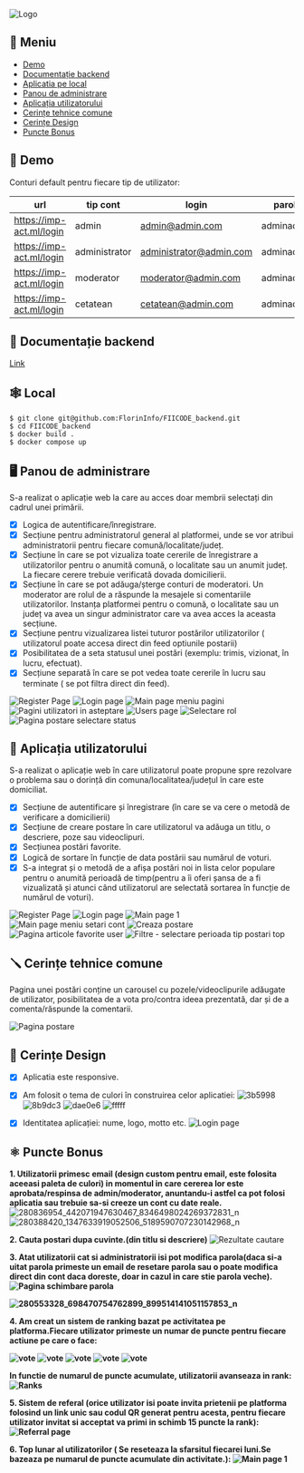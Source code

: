 ![Logo](https://imp-act.ml/static/media/logo-blackx.0235d1a7b00d2e0a61c7475f53cbe272.svg)

## :bookmark_tabs: Meniu

* [Demo](#demo)
* [Documentație backend](#docs)
* [Aplicatia pe local](#local)
* [Panou de administrare](#admin)
* [Aplicația utilizatorului](#user)
* [Cerințe tehnice comune](#tehnic)
* [Cerințe Design](#design)
* [Puncte Bonus](#bonus)

<div id="demo"></div>

## :dvd: Demo

Conturi default pentru fiecare tip de utilizator:

| url                      | tip cont       | login | parola |
| ------------------------ | -------------- | -------- |---------|
| https://imp-act.ml/login |admin  |  admin@admin.com   |adminadmin|
| https://imp-act.ml/login |administrator |  administrator@admin.com   |adminadmin|
| https://imp-act.ml/login |moderator  |  moderator@admin.com   |adminadmin|
| https://imp-act.ml/login |cetatean  |  cetatean@admin.com|adminadmin| 

<div id="docs"></div>

## :scroll: Documentație backend

[Link](https://documenter.getpostman.com/view/11692173/UVyuSuw6)

<div id="local"></div>

## 🕸️ Local
```
$ git clone git@github.com:FlorinInfo/FIICODE_backend.git
$ cd FIICODE_backend
$ docker build .
$ docker compose up
```

<div id="admin"></div>

## 🖥️ Panou de administrare

S-a realizat o aplicație web la care au acces doar membrii selectați din cadrul unei primării. 

- [x] Logica de autentificare/înregistrare. 
- [x] Secțiune pentru administratorul general al platformei, unde se vor
atribui administratorii pentru fiecare comună/localitate/județ.
- [x] Secțiune în care se pot vizualiza toate cererile de înregistrare a
utilizatorilor pentru o anumită comună, o localitate sau un anumit
județ. La fiecare cerere trebuie verificată dovada domicilierii. 
- [x] Secțiune în care se pot adăuga/șterge conturi de moderatori. Un
moderator are rolul de a răspunde la mesajele si comentariile
utilizatorilor. Instanța platformei pentru o comună, o localitate sau un
județ va avea un singur administrator care va avea acces la aceasta
secțiune. 
- [x] Secțiune pentru vizualizarea listei tuturor postărilor utilizatorilor ( utilizatorul poate accesa direct din feed optiunile postarii)
- [x] Posibilitatea de a seta statusul unei postări (exemplu: trimis, vizionat,
în lucru, efectuat).  
- [x] Secțiune separată în care se pot vedea toate cererile în lucru sau
terminate ( se pot filtra direct din feed).

![Register Page](https://user-images.githubusercontent.com/48189025/168477070-76ae8784-eac0-4e63-8acd-a2b9cc96c6ab.png)
![Login page](https://user-images.githubusercontent.com/48189025/168477074-6458dbdd-8a8f-4762-8c69-ae3209709b77.png)
![Main page meniu pagini](https://user-images.githubusercontent.com/48189025/168477303-6a5488a0-76b2-4a8c-b6da-f25e838d5d37.png)
![Pagini utilizatori in asteptare](https://user-images.githubusercontent.com/48189025/168477096-6db0aed0-67d0-4e9f-94fe-8e4c85668ce8.png)
![Users page](https://user-images.githubusercontent.com/48189025/168477136-af6147de-901e-4d75-aa54-f54109154234.png)
![Selectare rol](https://user-images.githubusercontent.com/48189025/168477201-af1ecb16-8bb3-48f7-9fc3-4aabca7eb9e9.png)
![Pagina postare selectare status](https://user-images.githubusercontent.com/48189025/168477362-213c2b02-af81-44ed-805c-742add280d36.png)

<div id="user"></div>


## 📱 Aplicația utilizatorului

S-a realizat o aplicație web în care
utilizatorul poate propune spre rezolvare o problema sau o dorință din
comuna/localitatea/județul în care este domiciliat.
<br/>
<div></div>

- [x] Secțiune de autentificare și înregistrare (în care se va cere o metodă
de verificare a domicilierii)
- [x] Secțiune de creare postare în care utilizatorul va adăuga un titlu, o
descriere, poze sau videoclipuri.
- [x] Secțiunea postări favorite. 
- [x] Logică de sortare în funcție de data postării sau numărul de voturi.
- [x] S-a integrat și o metodă de a afișa postări noi in lista celor populare
pentru o anumită perioadă de timp(pentru a îi oferi șansa de a fi
vizualizată și atunci când utilizatorul are selectată sortarea în funcție
de numărul de voturi). 

![Register Page](https://user-images.githubusercontent.com/48189025/168477438-b9cc3a52-ac29-4479-87ff-b0e274e45068.png)
![Login page](https://user-images.githubusercontent.com/48189025/168477447-81a4c077-c37c-4dfa-b197-98a305b583c8.png)
![Main page 1](https://user-images.githubusercontent.com/48189025/168477564-c3af8eea-b4b0-4c49-980a-8b7d6153c671.png)
![Main page meniu setari cont](https://user-images.githubusercontent.com/48189025/168477598-5f9b4667-bffe-402f-bff6-2bd722ea382f.png)
![Creaza postare](https://user-images.githubusercontent.com/48189025/168477455-fdcd724c-1ad2-4e81-abc4-3411d8ed6610.png)
![Pagina articole favorite user](https://user-images.githubusercontent.com/48189025/168477467-bd7b1bcc-af4c-4c0a-866a-438dac6ef0c8.png)
![Filtre - selectare perioada tip postari top](https://user-images.githubusercontent.com/48189025/168477495-cdfb5964-0541-4c76-bdc7-df929c82e689.png)

<div id="tehnic"></div>

## 🪛 Cerințe tehnice comune
Pagina unei postări conține un carousel cu
pozele/videoclipurile adăugate de utilizator, posibilitatea de a vota
pro/contra ideea prezentată, dar și de a comenta/răspunde la
comentarii.

![Pagina postare](https://user-images.githubusercontent.com/48189025/168477679-3bdf55fd-ba6b-4457-9a1b-765120d1068e.png)

<div id="design"></div>

## 🌈 Cerințe Design

- [x] Aplicatia este responsive.
- [x] Am folosit o tema de culori în construirea celor aplicatiei: 
![3b5998](https://img.shields.io/static/v1?label=&message=3b5998&color=3b5998)
![8b9dc3](https://img.shields.io/static/v1?label=&message=8b9dc3&color=8b9dc3)
![dae0e6](https://img.shields.io/static/v1?label=&message=dae0e6&color=dae0e6)
![fffff](https://img.shields.io/static/v1?label=&message=fffff&color=ffffff)

- [x] Identitatea aplicației: nume, logo, motto etc. 
![Login page](https://user-images.githubusercontent.com/48189025/168478763-7236f1ef-f0c9-4b4e-8d84-aebc568e54e7.png)

<div id="bonus"></div>

## ⚛️ Puncte Bonus

<b>1. Utilizatorii primesc email (design custom pentru email, este folosita aceeasi paleta de culori) in momentul in care cererea lor este aprobata/respinsa de admin/moderator, anuntandu-i astfel ca pot folosi aplicatia sau trebuie sa-si creeze un cont cu date reale.</b>
![280836954_442071947630467_8346498024269372831_n](https://user-images.githubusercontent.com/48189025/168479521-4b9e6319-0644-4073-9819-c0d8c813f2e0.png)
![280388420_1347633919052506_5189590707230142968_n](https://user-images.githubusercontent.com/48189025/168479527-1f3b4890-ccb2-4be3-abf1-301ebe541890.png)


<b>2. Cauta postari dupa cuvinte.(din titlu si descriere)</b> ![Rezultate cautare](https://user-images.githubusercontent.com/48189025/168479282-87f2ddd1-58da-4803-84fc-6ef8042657a9.png)

<b>3. <b>Atat utilizatorii cat si administratorii isi pot modifica parola(daca si-a uitat parola primeste un email de resetare parola sau o poate modifica direct din cont daca doreste, doar in cazul in care stie parola veche).</b>
![Pagina schimbare parola](https://user-images.githubusercontent.com/48189025/168479591-a33d4bb0-8c0f-41a0-b581-8f54f8c9ea8f.png)

![280553328_698470754762899_899514141051157853_n](https://user-images.githubusercontent.com/48189025/168479579-b7921147-a963-478c-b583-6d51701438be.png)


<b>4. Am creat un sistem de ranking bazat pe activitatea pe platforma.Fiecare utilizator primeste un numar de puncte pentru fiecare actiune pe care o face:</b>
  
![vote](https://img.shields.io/badge/Like%2FDislike-1%20pct-brightgreen)
![vote](https://img.shields.io/badge/Adauga%20postare%20la%20favorite-2%20pct-brightgreen)
![vote](https://img.shields.io/badge/Adauga%20comentariu-3%20pct-brightgreen)
![vote](https://img.shields.io/badge/Adauga%20postare-10%20pct-brightgreen)
![vote](https://img.shields.io/badge/Invita%20pe%20cineva%20care%20este%20acceptat%20pe%20platforma-15%20pct-brightgreen)


<b>In functie de numarul de puncte acumulate, utilizatorii avanseaza in rank: </b>
![Ranks](https://user-images.githubusercontent.com/48189025/168479963-1d66974e-1448-4237-8595-d09fed1e036f.png?style=centerme)

<b>5. Sistem de referal (orice utilizator isi poate invita prietenii pe platforma folosind un link unic sau codul QR generat pentru acesta, pentru fiecare utilizator invitat si acceptat va primi in schimb 15 puncte la rank): </b>
![Referral page](https://user-images.githubusercontent.com/48189025/168480611-6ace1085-a39c-4988-84c3-eef10e46e164.png)

<b>6. Top lunar al utilizatorilor ( Se reseteaza la sfarsitul fiecarei luni.Se bazeaza pe numarul de puncte acumulate din activitate.):
  ![Main page 1](https://user-images.githubusercontent.com/48189025/168480740-e8c4488d-68ea-477e-9e86-92b58127d500.png)
  

